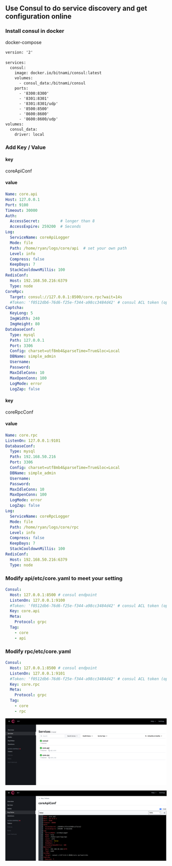 ## Use Consul to do service discovery and get configuration online

### Install consul in docker
docker-compose 

```docker-compose
version: '2'

services:
  consul:
    image: docker.io/bitnami/consul:latest
    volumes:
      - consul_data:/bitnami/consul
    ports:
      - '8300:8300'
      - '8301:8301'
      - '8301:8301/udp'
      - '8500:8500'
      - '8600:8600'
      - '8600:8600/udp'
volumes:
  consul_data:
    driver: local
```

### Add Key / Value

#### key
coreApiConf

#### value
```yaml
Name: core.api
Host: 127.0.0.1
Port: 9100
Timeout: 30000
Auth:
  AccessSecret:         # longer than 8
  AccessExpire: 259200  # Seconds
Log:
  ServiceName: coreApiLogger
  Mode: file
  Path: /home/ryan/logs/core/api  # set your own path
  Level: info
  Compress: false
  KeepDays: 7
  StackCooldownMillis: 100
RedisConf:
  Host: 192.168.50.216:6379
  Type: node
CoreRpc:
  Target: consul://127.0.0.1:8500/core.rpc?wait=14s
  #Token: 'f0512db6-76d6-f25e-f344-a98cc3484d42' # consul ACL token (optional)
Captcha:
  KeyLong: 5
  ImgWidth: 240
  ImgHeight: 80
DatabaseConf:
  Type: mysql
  Path: 127.0.0.1
  Port: 3306
  Config: charset=utf8mb4&parseTime=True&loc=Local
  DBName: simple_admin
  Username: 
  Password: 
  MaxIdleConn: 10
  MaxOpenConn: 100
  LogMode: error
  LogZap: false
```

#### key
coreRpcConf

#### value

```yaml
Name: core.rpc
ListenOn: 127.0.0.1:9101
DatabaseConf:
  Type: mysql
  Path: 192.168.50.216
  Port: 3306
  Config: charset=utf8mb4&parseTime=True&loc=Local
  DBName: simple_admin
  Username: 
  Password: 
  MaxIdleConn: 10
  MaxOpenConn: 100
  LogMode: error
  LogZap: false
Log:
  ServiceName: coreRpcLogger
  Mode: file
  Path: /home/ryan/logs/core/rpc
  Level: info
  Compress: false
  KeepDays: 7
  StackCooldownMillis: 100
RedisConf:
  Host: 192.168.50.216:6379
  Type: node
```


### Modify api/etc/core.yaml to meet your setting
```yaml
Consul:
  Host: 127.0.0.1:8500 # consul endpoint
  ListenOn: 127.0.0.1:9100
  #Token: 'f0512db6-76d6-f25e-f344-a98cc3484d42' # consul ACL token (optional)
  Key: core.api
  Meta:
    Protocol: grpc
  Tag:
    - core
    - api
```


### Modify rpc/etc/core.yaml
```yaml
Consul:
  Host: 127.0.0.1:8500 # consul endpoint
  ListenOn: 127.0.0.1:9101
  #Token: 'f0512db6-76d6-f25e-f344-a98cc3484d42' # consul ACL token (optional)
  Key: core.rpc
  Meta:
    Protocol: grpc
  Tag:
    - core
    - rpc
```

![consul](../../assets/consul.png)

![consul](../../assets/consul_kv.png)
